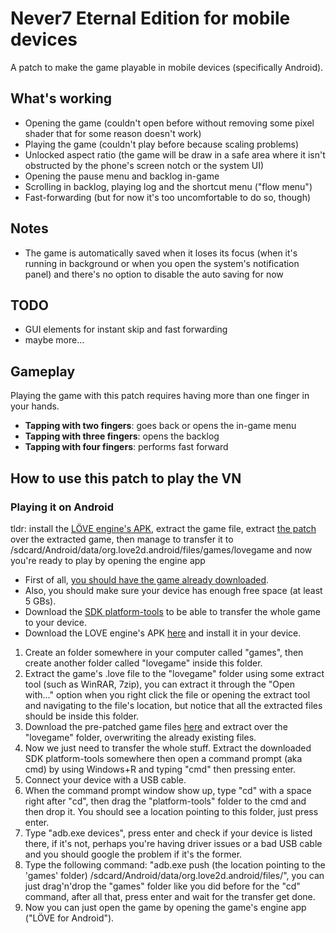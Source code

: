 # Never7 Eternal Edition for mobile devices
A patch to make the game playable in mobile devices (specifically Android).
## What's working
* Opening the game (couldn't open before without removing some pixel shader that for some reason doesn't work)
* Playing the game (couldn't play before because scaling problems)
* Unlocked aspect ratio (the game will be draw in a safe area where it isn't obstructed by the phone's screen notch or the system UI)
* Opening the pause menu and backlog in-game
* Scrolling in backlog, playing log and the shortcut menu ("flow menu")
* Fast-forwarding (but for now it's too uncomfortable to do so, though)
## Notes
* The game is automatically saved when it loses its focus (when it's running in background or when you open the system's notification panel) and there's no option to disable the auto saving for now
## TODO
* GUI elements for instant skip and fast forwarding
* maybe more... 
## Gameplay
Playing the game with this patch requires having more than one finger in your hands.  
* **Tapping with two fingers**: goes back or opens the in-game menu 
* **Tapping with three fingers**: opens the backlog  
* **Tapping with four fingers**: performs fast forward 
## How to use this patch to play the VN
### Playing it on Android
tldr: install the [LÖVE engine's APK](https://github.com/love2d/love/releases/download/11.4/love-11.4-android.apk), extract the game file, extract [the patch](https://github.com/Nightdavisao/N7EternalMobile/releases/download/v0.1/patch_foda.zip) over the extracted game, then manage to transfer it to /sdcard/Android/data/org.love2d.android/files/games/lovegame and now you're ready to play by opening the engine app
* First of all, [you should have the game already downloaded](https://www.mediafire.com/file/nshjldhr3zzm760/n7e.love/file).
* Also, you should make sure your device has enough free space (at least 5 GBs).  
* Download the [SDK platform-tools](https://developer.android.com/studio/releases/platform-tools) to be able to transfer the whole game to your device. 
* Download the LOVE engine's APK [here](https://github.com/love2d/love/releases/download/11.4/love-11.4-android.apk) and install it in your device.
1. Create an folder somewhere in your computer called "games", then create another folder called "lovegame" inside this folder.
2. Extract the game's .love file to the "lovegame" folder using some extract tool (such as WinRAR, 7zip), you can extract it through the "Open with..." option when you right click the file or opening the extract tool and navigating to the file's location, but notice that all the extracted files should be inside this folder.
3. Download the pre-patched game files [here](https://github.com/Nightdavisao/N7EternalMobile/releases/download/v0.1/patch_foda.zip) and extract over the "lovegame" folder, overwriting the already existing files.
4. Now we just need to transfer the whole stuff. Extract the downloaded SDK platform-tools somewhere then open a command prompt (aka cmd) by using Windows+R and typing "cmd" then pressing enter.
6. Connect your device with a USB cable.
7. When the command prompt window show up, type "cd" with a space right after "cd", then drag the "platform-tools" folder to the cmd and then drop it. You should see a location pointing to this folder, just press enter.
8. Type "adb.exe devices", press enter and check if your device is listed there, if it's not, perhaps you're having driver issues or a bad USB cable and you should google the problem if it's the former.
9. Type the following command: "adb.exe push (the location pointing to the 'games' folder) /sdcard/Android/data/org.love2d.android/files/", you can just drag'n'drop the "games" folder like you did before for the "cd" command, after all that, press enter and wait for the transfer get done.
10. Now you can just open the game by opening the game's engine app ("LÖVE for Android").
